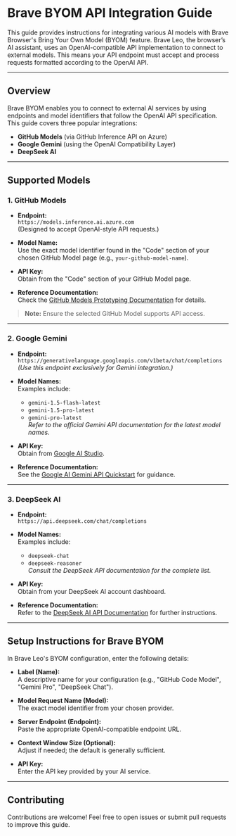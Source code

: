 # Brave BYOM API Integration Guide

This guide provides instructions for integrating various AI models with Brave Browser's Bring Your Own Model (BYOM) feature. Brave Leo, the browser’s AI assistant, uses an OpenAI-compatible API implementation to connect to external models. This means your API endpoint must accept and process requests formatted according to the OpenAI API.

---

## Overview

Brave BYOM enables you to connect to external AI services by using endpoints and model identifiers that follow the OpenAI API specification. This guide covers three popular integrations:

- **GitHub Models** (via GitHub Inference API on Azure)
- **Google Gemini** (using the OpenAI Compatibility Layer)
- **DeepSeek AI**

---

## Supported Models

### 1. GitHub Models

- **Endpoint:**  
  `https://models.inference.ai.azure.com`  
  (Designed to accept OpenAI-style API requests.)

- **Model Name:**  
  Use the exact model identifier found in the "Code" section of your chosen GitHub Model page (e.g., `your-github-model-name`).

- **API Key:**  
  Obtain from the "Code" section of your GitHub Model page.

- **Reference Documentation:**  
  Check the [GitHub Models Prototyping Documentation](#) for details.

> **Note:** Ensure the selected GitHub Model supports API access.

---

### 2. Google Gemini

- **Endpoint:**  
  `https://generativelanguage.googleapis.com/v1beta/chat/completions`  
  *(Use this endpoint exclusively for Gemini integration.)*

- **Model Names:**  
  Examples include:
  - `gemini-1.5-flash-latest`
  - `gemini-1.5-pro-latest`
  - `gemini-pro-latest`  
  *Refer to the official Gemini API documentation for the latest model names.*

- **API Key:**  
  Obtain from [Google AI Studio](https://makersuite.google.com).

- **Reference Documentation:**  
  See the [Google AI Gemini API Quickstart](#) for guidance.

---

### 3. DeepSeek AI

- **Endpoint:**  
  `https://api.deepseek.com/chat/completions`

- **Model Names:**  
  Examples include:
  - `deepseek-chat`
  - `deepseek-reasoner`  
  *Consult the DeepSeek API documentation for the complete list.*

- **API Key:**  
  Obtain from your DeepSeek AI account dashboard.

- **Reference Documentation:**  
  Refer to the [DeepSeek AI API Documentation](#) for further instructions.

---

## Setup Instructions for Brave BYOM

In Brave Leo's BYOM configuration, enter the following details:

- **Label (Name):**  
  A descriptive name for your configuration (e.g., "GitHub Code Model", "Gemini Pro", "DeepSeek Chat").

- **Model Request Name (Model):**  
  The exact model identifier from your chosen provider.

- **Server Endpoint (Endpoint):**  
  Paste the appropriate OpenAI-compatible endpoint URL.

- **Context Window Size (Optional):**  
  Adjust if needed; the default is generally sufficient.

- **API Key:**  
  Enter the API key provided by your AI service.

---


## Contributing

Contributions are welcome! Feel free to open issues or submit pull requests to improve this guide.

